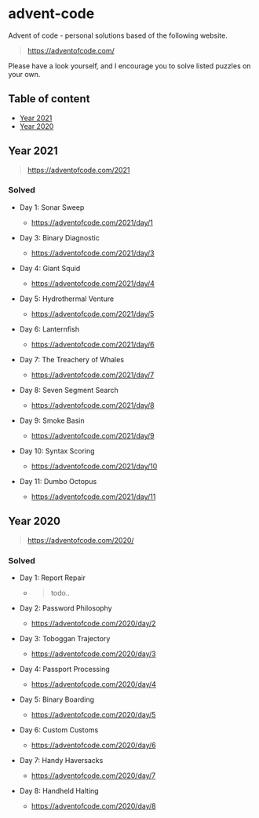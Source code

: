 # advent-code

Advent of code - personal solutions based of the following website.

> https://adventofcode.com/

Please have a look yourself, and I encourage you to solve listed puzzles on your own.

## Table of content

- [Year 2021](#year-2021)
- [Year 2020](#year-2020)

## Year 2021

> https://adventofcode.com/2021

### Solved

- Day 1: Sonar Sweep
    - https://adventofcode.com/2021/day/1

- Day 3: Binary Diagnostic
    - https://adventofcode.com/2021/day/3

- Day 4: Giant Squid
    - https://adventofcode.com/2021/day/4

- Day 5: Hydrothermal Venture
    - https://adventofcode.com/2021/day/5

- Day 6: Lanternfish
    - https://adventofcode.com/2021/day/6

- Day 7: The Treachery of Whales
    - https://adventofcode.com/2021/day/7

- Day 8: Seven Segment Search
    - https://adventofcode.com/2021/day/8

- Day 9: Smoke Basin
    - https://adventofcode.com/2021/day/9

- Day 10: Syntax Scoring
    - https://adventofcode.com/2021/day/10

- Day 11: Dumbo Octopus
  - https://adventofcode.com/2021/day/11

## Year 2020

> https://adventofcode.com/2020/

### Solved

- Day 1: Report Repair
    - > todo..

- Day 2: Password Philosophy
    - https://adventofcode.com/2020/day/2

- Day 3: Toboggan Trajectory
    - https://adventofcode.com/2020/day/3

- Day 4: Passport Processing
    - https://adventofcode.com/2020/day/4

- Day 5: Binary Boarding
    - https://adventofcode.com/2020/day/5

- Day 6: Custom Customs
    - https://adventofcode.com/2020/day/6

- Day 7: Handy Haversacks
    - https://adventofcode.com/2020/day/7

- Day 8: Handheld Halting
    - https://adventofcode.com/2020/day/8

